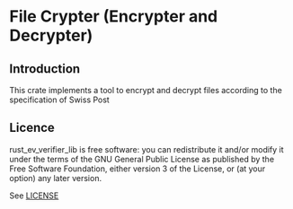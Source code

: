 # File Crypter (Encrypter and Decrypter)

## Introduction

This crate implements a tool to encrypt and decrypt files according to the specification of Swiss Post

## Licence

rust_ev_verifier_lib is free software: you can redistribute it and/or modify it under the terms of the GNU General Public License as published by the Free Software Foundation, either version 3 of the License, or (at your option) any later version.

See [LICENSE](LICENSE)



